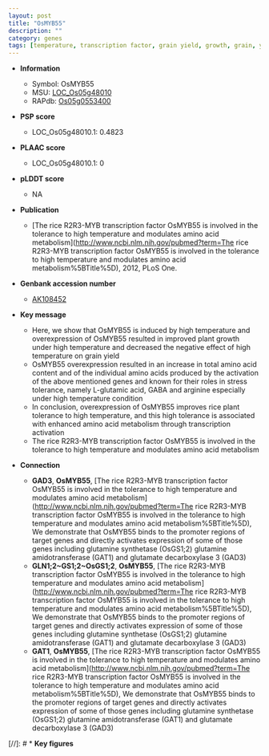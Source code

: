 ```yaml
---
layout: post
title: "OsMYB55"
description: ""
category: genes
tags: [temperature, transcription factor, grain yield, growth, grain, yield]
---
```


* **Information**  
    + Symbol: OsMYB55  
    + MSU: [LOC_Os05g48010](http://rice.plantbiology.msu.edu/cgi-bin/ORF_infopage.cgi?orf=LOC_Os05g48010)  
    + RAPdb: [Os05g0553400](http://rapdb.dna.affrc.go.jp/viewer/gbrowse_details/irgsp1?name=Os05g0553400)  

* **PSP score**  
    + LOC_Os05g48010.1: 0.4823 

* **PLAAC score**  
    + LOC_Os05g48010.1: 0 

* **pLDDT score**
    + NA


* **Publication**  
    + [The rice R2R3-MYB transcription factor OsMYB55 is involved in the tolerance to high temperature and modulates amino acid metabolism](http://www.ncbi.nlm.nih.gov/pubmed?term=The rice R2R3-MYB transcription factor OsMYB55 is involved in the tolerance to high temperature and modulates amino acid metabolism%5BTitle%5D), 2012, PLoS One.

* **Genbank accession number**  
    + [AK108452](http://www.ncbi.nlm.nih.gov/nuccore/AK108452)

* **Key message**  
    + Here, we show that OsMYB55 is induced by high temperature and overexpression of OsMYB55 resulted in improved plant growth under high temperature and decreased the negative effect of high temperature on grain yield
    + OsMYB55 overexpression resulted in an increase in total amino acid content and of the individual amino acids produced by the activation of the above mentioned genes and known for their roles in stress tolerance, namely L-glutamic acid, GABA and arginine especially under high temperature condition
    + In conclusion, overexpression of OsMYB55 improves rice plant tolerance to high temperature, and this high tolerance is associated with enhanced amino acid metabolism through transcription activation
    + The rice R2R3-MYB transcription factor OsMYB55 is involved in the tolerance to high temperature and modulates amino acid metabolism

* **Connection**  
    + __GAD3__, __OsMYB55__, [The rice R2R3-MYB transcription factor OsMYB55 is involved in the tolerance to high temperature and modulates amino acid metabolism](http://www.ncbi.nlm.nih.gov/pubmed?term=The rice R2R3-MYB transcription factor OsMYB55 is involved in the tolerance to high temperature and modulates amino acid metabolism%5BTitle%5D), We demonstrate that OsMYB55 binds to the promoter regions of target genes and directly activates expression of some of those genes including glutamine synthetase (OsGS1;2) glutamine amidotransferase (GAT1) and glutamate decarboxylase 3 (GAD3)
    + __GLN1;2~GS1;2~OsGS1;2__, __OsMYB55__, [The rice R2R3-MYB transcription factor OsMYB55 is involved in the tolerance to high temperature and modulates amino acid metabolism](http://www.ncbi.nlm.nih.gov/pubmed?term=The rice R2R3-MYB transcription factor OsMYB55 is involved in the tolerance to high temperature and modulates amino acid metabolism%5BTitle%5D), We demonstrate that OsMYB55 binds to the promoter regions of target genes and directly activates expression of some of those genes including glutamine synthetase (OsGS1;2) glutamine amidotransferase (GAT1) and glutamate decarboxylase 3 (GAD3)
    + __GAT1__, __OsMYB55__, [The rice R2R3-MYB transcription factor OsMYB55 is involved in the tolerance to high temperature and modulates amino acid metabolism](http://www.ncbi.nlm.nih.gov/pubmed?term=The rice R2R3-MYB transcription factor OsMYB55 is involved in the tolerance to high temperature and modulates amino acid metabolism%5BTitle%5D), We demonstrate that OsMYB55 binds to the promoter regions of target genes and directly activates expression of some of those genes including glutamine synthetase (OsGS1;2) glutamine amidotransferase (GAT1) and glutamate decarboxylase 3 (GAD3)

[//]: # * **Key figures**  


